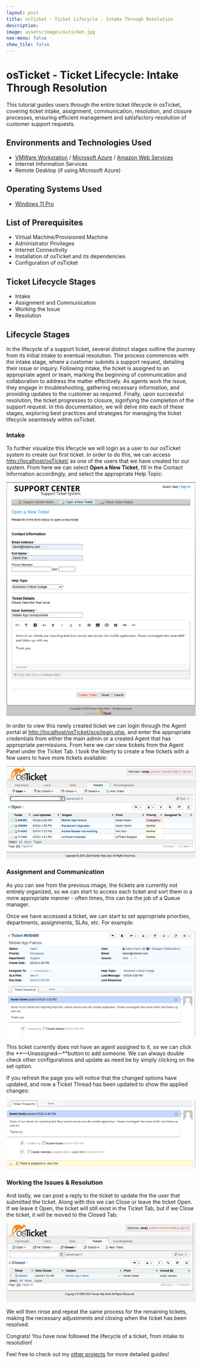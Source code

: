 ```yaml
---
layout: post
title: osTicket - Ticket Lifecycle - Intake Through Resolution
description: 
image: assets/images/osticket.jpg
nav-menu: false
show_tile: false
---
```


# osTicket - Ticket Lifecycle: Intake Through Resolution

This tutorial guides users through the entire ticket lifecycle in osTicket, covering ticket intake, assignment, communication, resolution, and closure processes, ensuring efficient management and satisfactory resolution of customer support requests.

## Environments and Technologies Used

- [VMWare Workstation](https://www.vmware.com/content/vmware/vmware-published-sites/us/products/workstation-player/workstation-player-evaluation.html.html.html) / [Microsoft Azure](https://azure.microsoft.com/en-us/free) / [Amazon Web Services](https://aws.amazon.com/)
- Internet Information Services
- Remote Desktop (if using Microsoft Azure)

## Operating Systems Used

- [Windows 11 Pro](https://www.microsoft.com/software-download/windows11)

## List of Prerequisites

- Virtual Machine/Provisioned Machine
- Administrator Privileges
- Internet Connectivity
- Installation of osTicket and its dependencies
- Configuration of osTicket

## Ticket Lifecycle Stages

- Intake
- Assignment and Communication
- Working the Issue
- Resolution

## Lifecycle Stages

In the lifecycle of a support ticket, several distinct stages outline the journey from its initial intake to eventual resolution. The process commences with the intake stage, where a customer submits a support request, detailing their issue or inquiry. Following intake, the ticket is assigned to an appropriate agent or team, marking the beginning of communication and collaboration to address the matter effectively. As agents work the issue, they engage in troubleshooting, gathering necessary information, and providing updates to the customer as required. Finally, upon successful resolution, the ticket progresses to closure, signifying the completion of the support request. In this documentation, we will delve into each of these stages, exploring best practices and strategies for managing the ticket lifecycle seamlessly within osTicket.

### Intake

To further visualize this lifecycle we will login as a user to our osTicket system to create our first ticket. In order to do this, we can access [http://localhost/osTicket/](http://localhost/osTicket/) as one of the users that we have created for our system. From here we can select **Open a New Ticket**, fill in the Contact Information accordingly, and select the appropriate Help Topic: 

![Untitled](osTicket%20-%20Ticket%20Lifecycle%20Intake%20Through%20Resolut%20a829d36c8b0541c9bb7d785f1b3c3025/Untitled.png)

In order to view this newly created ticket we can login through the Agent portal at [http://localhost/osTicket/scp/login.php](http://localhost/osTicket/scp/login.php), and enter the appropriate credentials from either the main admin or a created Agent that has appropriate permissions. From here we can view tickets from the Agent Panel under the Ticket Tab. I took the liberty to create a few tickets with a few users to have more tickets available: 

![Untitled](osTicket%20-%20Ticket%20Lifecycle%20Intake%20Through%20Resolut%20a829d36c8b0541c9bb7d785f1b3c3025/Untitled%201.png)

### Assignment and Communication

As you can see from the previous image, the tickets are currently not entirely organized, so we can start to access each ticket and sort them in a more appropriate manner - often times, this can be the job of a Queue manager. 

Once we have accessed a ticket, we can start to set appropriate priorities, departments, assignments, SLAs, etc. For example:

![Untitled](osTicket%20-%20Ticket%20Lifecycle%20Intake%20Through%20Resolut%20a829d36c8b0541c9bb7d785f1b3c3025/ee597be2-bb32-4936-8b72-d3f88150db4b.png)

This ticket currently does not have an agent assigned to it, so we can click the **—Unassigned—**button to add someone. We can always double check other configurations and update as need be by simply clicking on the set option.   

If you refresh the page you will notice that the changed options have updated, and now a Ticket Thread has been updated to show the applied changes: 

![Untitled](osTicket%20-%20Ticket%20Lifecycle%20Intake%20Through%20Resolut%20a829d36c8b0541c9bb7d785f1b3c3025/Untitled%202.png)

### Working the Issues & Resolution

And lastly, we can post a reply to the ticket to update the the user that submitted the ticket. Along with this we can Close or leave the ticket Open. If we leave it Open, the ticket will still exist in the Ticket Tab, but if we Close the ticket, it will be moved to the Closed Tab: 

![Untitled](osTicket%20-%20Ticket%20Lifecycle%20Intake%20Through%20Resolut%20a829d36c8b0541c9bb7d785f1b3c3025/Untitled%203.png)

We will then rinse and repeat the same process for the remaining tickets, making the necessary adjustments and closing when the ticket has been resolved.

Congrats! You have now followed the lifecycle of a ticket, from intake to resolution!

Feel free to check out my [other projects](https://randyramirez95.github.io/landing.html) for more detailed guides!